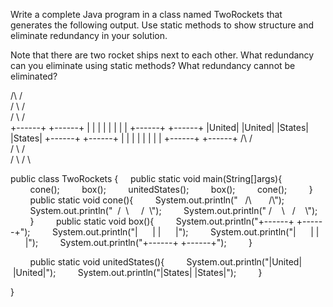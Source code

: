 Write a complete Java program in a class named TwoRockets that generates the following output. Use static methods to show structure and eliminate redundancy in your solution.

Note that there are two rocket ships next to each other. What redundancy can you eliminate using static methods? What redundancy cannot be eliminated?

   /\       /\
  /  \     /  \
 /    \   /    \
+------+ +------+
|      | |      |
|      | |      |
+------+ +------+
|United| |United|
|States| |States|
+------+ +------+
|      | |      |
|      | |      |
+------+ +------+
   /\       /\
  /  \     /  \
 /    \   /    \
 
 
 public class TwoRockets {
    public static void main(String[]args){
        cone();
        box();
        unitedStates();
        box();
        cone();
        }
        public static void cone(){
        System.out.println("   /\\       /\\");
        System.out.println("  /  \\     /  \\");
        System.out.println(" /    \\   /    \\");
        }
        public static void box(){
        System.out.println("+------+ +------+");
        System.out.println("|      | |      |");
        System.out.println("|      | |      |");
        System.out.println("+------+ +------+");
        }

        public static void unitedStates(){
        System.out.println("|United| |United|");
        System.out.println("|States| |States|");
        }
	
}
